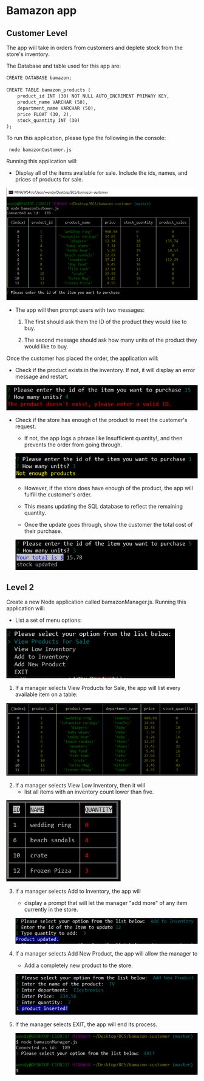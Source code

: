 # Bamazon app

## Customer Level

The app will take in orders from customers and deplete stock from the store's inventory.

The Database and table used for this app are:

```MySQK
CREATE DATABASE bamazon;

CREATE TABLE bamazon_products (
	product_id INT (30) NOT NULL AUTO_INCREMENT PRIMARY KEY,
    product_name VARCHAR (50),
    department_name VARCHAR (50),
    price FLOAT (30, 2),
    stock_quantity INT (30)
);
```

To run this application, please type the following in the console: 

```
 node bamazonCustomer.js
 ```

Running this application will:

* Display all of the items available for sale. Include the ids, names, and prices of products for sale.

![Items for Sale](./screenshots/customer1.PNG)

* The app will then prompt users with two messages:

    1. The first should ask them the ID of the product they would like to buy.

    2. The second message should ask how many units of the product they would like to buy.

Once the customer has placed the order, the application will:

* Check if the product exists in the inventory. If not, it will display an error message and restart.

![No product](./screenshots/doesntexist.PNG)

* Check if the store has enough of the product to meet the customer's request.

    - If not, the app logs a phrase like Insufficient quantity!, and then prevents the order from going through.

    ![Not enough](./screenshots/notenough.PNG)

    - However, if the store does have enough of the product, the app will fulfill the customer's order.

    * This means updating the SQL database to reflect the remaining quantity.

    * Once the update goes through, show the customer the total cost of their purchase.

     ![Purchase Successful](./screenshots/successcustomer.PNG)

## Level 2

Create a new Node application called bamazonManager.js. Running this application will:

* List a set of menu options:

![Manager Options](./screenshots/manageroptions.PNG)

1. If a manager selects View Products for Sale, the app will list every available item on a table: 

![Manager Products](./screenshots/managerproducts.PNG)

2. If a manager selects View Low Inventory, then it will 
    - list all items with an inventory count lower than five.

![Low Inventory](./screenshots/lowinventory.PNG)    

3. If a manager selects Add to Inventory, the app will
    - display a prompt that will let the manager "add more" of any item currently in the store.

    ![Add to Inventory](./screenshots/productupdated.PNG)  

4. If a manager selects Add New Product, the app will allow the manager to 
    - Add a completely new product to the store.

    ![Product Inserted](./screenshots/productinserted.PNG)

5. If the manager selects EXIT, the app will end its process.

    ![EXIT](./screenshots/connectionend.PNG)